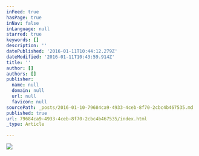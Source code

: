 ```yaml
---
inFeed: true
hasPage: true
inNav: false
inLanguage: null
starred: true
keywords: []
description: ''
datePublished: '2016-01-11T10:44:12.279Z'
dateModified: '2016-01-11T10:43:59.914Z'
title: ''
author: []
authors: []
publisher:
  name: null
  domain: null
  url: null
  favicon: null
sourcePath: _posts/2016-01-10-79684ca9-4933-4ceb-8f70-2cbc4b467535.md
published: true
url: 79684ca9-4933-4ceb-8f70-2cbc4b467535/index.html
_type: Article

---
```

![](https://the-grid-user-content.s3-us-west-2.amazonaws.com/c3b4e97a-47a3-4c0c-ae38-9e8aaec10db0.jpg)